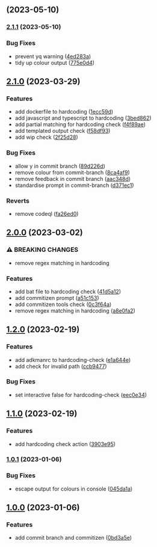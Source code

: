 ## [](https://github.com/aps831/trunk-io-plugins/compare/v2.1.1...v) (2023-05-10)

### [2.1.1](https://github.com/aps831/trunk-io-plugins/compare/v2.1.0...v2.1.1) (2023-05-10)


### Bug Fixes

* prevent yq warning ([4ed283a](https://github.com/aps831/trunk-io-plugins/commit/4ed283ab6c4b85af919a17004e876ca8bf5df119))
* tidy up colour output ([775e0d4](https://github.com/aps831/trunk-io-plugins/commit/775e0d4ef463b85881919117a0bff7c3bedc8ad3))

## [2.1.0](https://github.com/aps831/trunk-io-plugins/compare/v2.0.0...v2.1.0) (2023-03-29)


### Features

* add dockerfile to hardcoding ([1ecc59d](https://github.com/aps831/trunk-io-plugins/commit/1ecc59da087e6ba39ce716c222a3b561bc518888))
* add javascript and typescript to hardcoding ([3bed862](https://github.com/aps831/trunk-io-plugins/commit/3bed86250ae0ede0599564f6d351cc9ce08ee961))
* add partial matching for hardcoding check ([f4f89ae](https://github.com/aps831/trunk-io-plugins/commit/f4f89aeed8861f8f7a38b561fde5fcca6f019f1f))
* add templated output check ([f58df93](https://github.com/aps831/trunk-io-plugins/commit/f58df93b2dc8984c72a26ade2a1579cbb0719c40))
* add wip check ([2f25d28](https://github.com/aps831/trunk-io-plugins/commit/2f25d282be571c4151562f01df51ebfc51a71aba))


### Bug Fixes

* allow y in commit branch ([89d226d](https://github.com/aps831/trunk-io-plugins/commit/89d226da709a901934891c17f40bd7952331c228))
* remove colour from commit-branch ([8ca4af9](https://github.com/aps831/trunk-io-plugins/commit/8ca4af9204a973bebdf00aeef2f4987374d1ec9c))
* remove feedback in commit branch ([aac348d](https://github.com/aps831/trunk-io-plugins/commit/aac348d65ed6140e01e31cc0b02e15f89c27b189))
* standardise prompt in commit-branch ([d371ec1](https://github.com/aps831/trunk-io-plugins/commit/d371ec11a500e6bf9d21eb200b5d5a0f20c77787))


### Reverts

* remove codeql ([fa26ed0](https://github.com/aps831/trunk-io-plugins/commit/fa26ed0634e0a6c5d40e2d05cd00e26af31d6200))

## [2.0.0](https://github.com/aps831/trunk-io-plugins/compare/v1.2.0...v2.0.0) (2023-03-02)


### ⚠ BREAKING CHANGES

* remove regex matching in hardcoding

### Features

* add bat file to hardcoding check ([41d5a12](https://github.com/aps831/trunk-io-plugins/commit/41d5a12034310cc22cf428c688f66866fb8f6ea9))
* add commitizen prompt ([a51c153](https://github.com/aps831/trunk-io-plugins/commit/a51c153d5d9939fb1ed0bff73b27c5596febb906))
* add commitizen tools check ([0c3f64a](https://github.com/aps831/trunk-io-plugins/commit/0c3f64a32303e9c7f268f9e39520c5ecdf5edfd7))
* remove regex matching in hardcoding ([a8e0fa2](https://github.com/aps831/trunk-io-plugins/commit/a8e0fa253137284fc93a92595a9490b76bbcdc32))

## [1.2.0](https://github.com/aps831/trunk-io-plugins/compare/v1.1.0...v1.2.0) (2023-02-19)


### Features

* add adkmanrc to hardcoding-check ([e1a644e](https://github.com/aps831/trunk-io-plugins/commit/e1a644e45108ba4bee61c2891ceb8af843fcddbc))
* add check for invalid path ([ccb9477](https://github.com/aps831/trunk-io-plugins/commit/ccb94774d3753323d29ba9743cb8bf859c5ef084))


### Bug Fixes

* set interactive false for hardcoding-check ([eec0e34](https://github.com/aps831/trunk-io-plugins/commit/eec0e349efe05b1acad92d35798861a45351b19c))

## [1.1.0](https://github.com/aps831/trunk-io-plugins/compare/v1.0.1...v1.1.0) (2023-02-19)


### Features

* add hardcoding check action ([3903e95](https://github.com/aps831/trunk-io-plugins/commit/3903e957bbe91c136fa845aa0748c2f9ae003e29))

### [1.0.1](https://github.com/aps831/trunk-io-plugins/compare/v1.0.0...v1.0.1) (2023-01-06)


### Bug Fixes

* escape output for colours in console ([045da1a](https://github.com/aps831/trunk-io-plugins/commit/045da1a2d0956d201813ff2fb61e66630a8e6725))

## [1.0.0](https://github.com/aps831/trunk-io-plugins/compare/0bd3a5ea7006d151109cec879796bafd53bd1f76...v1.0.0) (2023-01-06)


### Features

* add commit branch and commitizen ([0bd3a5e](https://github.com/aps831/trunk-io-plugins/commit/0bd3a5ea7006d151109cec879796bafd53bd1f76))

